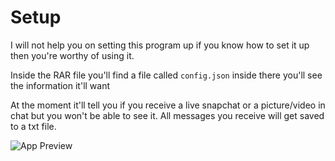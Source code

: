 # Setup
I will not help you on setting this program up if you know how to set it up then you're worthy of using it.

Inside the RAR file you'll find a file called `config.json` inside there you'll see the information it'll want

At the moment it'll tell you if you receive a live snapchat or a picture/video in chat but you won't be able to see it.
All messages you receive will get saved to a txt file.

![App Preview](https://i.imgur.com/IVMuDRG.png)

